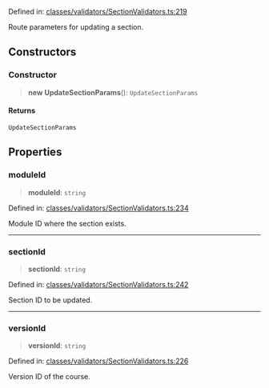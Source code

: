 Defined in: [classes/validators/SectionValidators.ts:219](https://github.com/continuousactivelearning/vibe/blob/93348bcba2a36924136fc58524ad1ed4cb960f87/backend/src/modules/courses/classes/validators/SectionValidators.ts#L219)

Route parameters for updating a section.

## Constructors

### Constructor

> **new UpdateSectionParams**(): `UpdateSectionParams`

#### Returns

`UpdateSectionParams`

## Properties

### moduleId

> **moduleId**: `string`

Defined in: [classes/validators/SectionValidators.ts:234](https://github.com/continuousactivelearning/vibe/blob/93348bcba2a36924136fc58524ad1ed4cb960f87/backend/src/modules/courses/classes/validators/SectionValidators.ts#L234)

Module ID where the section exists.

***

### sectionId

> **sectionId**: `string`

Defined in: [classes/validators/SectionValidators.ts:242](https://github.com/continuousactivelearning/vibe/blob/93348bcba2a36924136fc58524ad1ed4cb960f87/backend/src/modules/courses/classes/validators/SectionValidators.ts#L242)

Section ID to be updated.

***

### versionId

> **versionId**: `string`

Defined in: [classes/validators/SectionValidators.ts:226](https://github.com/continuousactivelearning/vibe/blob/93348bcba2a36924136fc58524ad1ed4cb960f87/backend/src/modules/courses/classes/validators/SectionValidators.ts#L226)

Version ID of the course.
